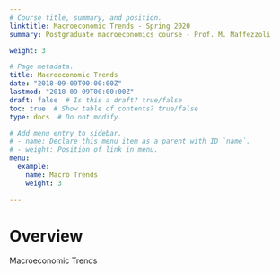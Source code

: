 ```yaml
---
# Course title, summary, and position.
linktitle: Macroeconomic Trends - Spring 2020
summary: Postgraduate macroeconomics course - Prof. M. Maffezzoli

weight: 3

# Page metadata.
title: Macroeconomic Trends
date: "2018-09-09T00:00:00Z"
lastmod: "2018-09-09T00:00:00Z"
draft: false  # Is this a draft? true/false
toc: true  # Show table of contents? true/false
type: docs  # Do not modify.

# Add menu entry to sidebar.
# - name: Declare this menu item as a parent with ID `name`.
# - weight: Position of link in menu.
menu:
  example:
    name: Macro Trends
    weight: 3
    
---
```


# Overview
Macroeconomic Trends

